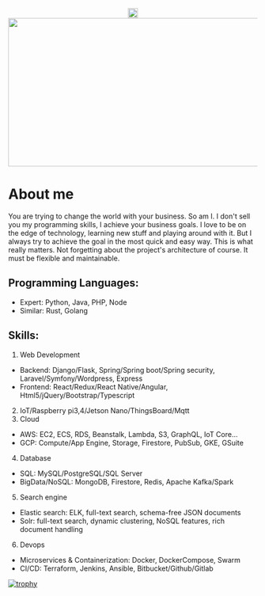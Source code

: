 <div id="header" align="center">
  <img src="https://media.giphy.com/media/M9gbBd9nbDrOTu1Mqx/giphy.gif" width="20"/>
</div>
<div align="center">
  <img src="https://media.giphy.com/media/dWesBcTLavkZuG35MI/giphy.gif" width="600" height="300"/>
</div>

# About me
You are trying to change the world with your business. So am I.
I don't sell you my programming skills, I achieve your business goals.
I love to be on the edge of technology, learning new stuff and playing around with it. But I always try to achieve the goal in the most quick and easy way. This is what really matters. Not forgetting about the project's architecture of course. It must be flexible and maintainable.

## Programming Languages:
- Expert: Python, Java, PHP, Node
- Similar: Rust, Golang

## Skills:
1. Web Development
- Backend: Django/Flask, Spring/Spring boot/Spring security, Laravel/Symfony/Wordpress, Express
- Frontend: React/Redux/React Native/Angular, Html5/jQuery/Bootstrap/Typescript
2. IoT/Raspberry pi3,4/Jetson Nano/ThingsBoard/Mqtt
3. Cloud
- AWS: EC2, ECS, RDS, Beanstalk, Lambda, S3, GraphQL, IoT Core...
- GCP: Compute/App Engine, Storage, Firestore, PubSub, GKE, GSuite
4. Database
- SQL: MySQL/PostgreSQL/SQL Server
- BigData/NoSQL: MongoDB, Firestore, Redis, Apache Kafka/Spark
5. Search engine
- Elastic search: ELK, full-text search, schema-free JSON documents
- Solr: full-text search, dynamic clustering, NoSQL features, rich document handling
6. Devops
- Microservices & Containerization: Docker, DockerCompose, Swarm
- CI/CD: Terraform, Jenkins, Ansible, Bitbucket/Github/Gitlab

<!--
**starpolar/starpolar** is a ✨ _special_ ✨ repository because its `README.md` (this file) appears on your GitHub profile.

Here are some ideas to get you started:

- 🔭 I’m currently working on ...
- 🌱 I’m currently learning ...
- 👯 I’m looking to collaborate on ...
- 🤔 I’m looking for help with ...
- 💬 Ask me about ...
- 📫 How to reach me: ...
- 😄 Pronouns: ...
- ⚡ Fun fact: ...
-->
[![trophy](https://github-profile-trophy.vercel.app/?username=starpolar&theme=onedark)](https://github.com/starpolar/github-profile-trophy)

